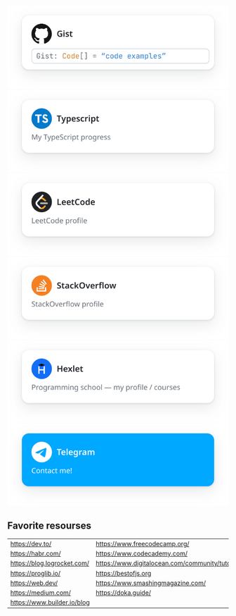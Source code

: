 [![1](./gist.svg)](https://gist.github.com/Git-I985)
[![2](./typescript.svg)](https://github.com/issues?q=is%3Aissue+author%3AGit-I985+repo%3Atype-challenges%2Ftype-challenges)
[![3](./leetcode.svg)](https://leetcode.com/Git-I985/)
[![4](./stackoverflow.svg)](https://stackoverflow.com/users/16434729/young-developer)
[![4](./hexlet.svg)](https://ru.hexlet.io/u/edw4rdk/courses)
[![4](./telegram.svg)](https://t.me/Kalihman)

## Favorite resourses

<table>
            <tbody>
                <tr>
                    <td><a href="https://dev.to/">https://dev.to/</a></td>
                    <td>
                        <a href="https://www.freecodecamp.org/"
                            >https://www.freecodecamp.org/</a
                        >
                    </td>
                </tr>
                <tr>
                    <td><a href="https://habr.com/">https://habr.com/</a></td>
                    <td>
                        <a href="https://www.codecademy.com/"
                            >https://www.codecademy.com/</a
                        >
                    </td>
                </tr>
                <tr>
                    <td>
                        <a href="https://blog.logrocket.com/"
                            >https://blog.logrocket.com/</a
                        >
                    </td>
                    <td>
                        <a href="https://www.digitalocean.com/community/tutorials"
                            >https://www.digitalocean.com/community/tutorials</a
                        >
                    </td>
                </tr>
                <tr>
                    <td><a href="https://proglib.io/">https://proglib.io/</a></td>
                    <td><a href="https://bestofjs.org">https://bestofjs.org</a></td>
                </tr>
                <tr>
                    <td><a href="https://web.dev/">https://web.dev/</a></td>
                    <td>
                        <a href="https://www.smashingmagazine.com/"
                            >https://www.smashingmagazine.com/</a
                        >
                    </td>
                </tr>
                <tr>
                    <td><a href="https://medium.com/">https://medium.com/</a></td>
                    <td><a href="https://doka.guide/">https://doka.guide/</a></td>
                </tr>
                <tr>
                    <td>
                        <a href="https://www.builder.io/blog"
                            >https://www.builder.io/blog</a
                        >
                    </td>
                    <td>
                    </td>
                </tr>
            </tbody>
        </table>

<!--
## Projects in which I participated

| category                                                  | Project                                                                      | Role                                                                                          |
|-----------------------------------------------------------|------------------------------------------------------------------------------|-----------------------------------------------------------------------------------------------|
| DeFi, Crypto, Trading, huge trading platform content site | [PrimeXBT](https://primexbt.com)                                             | frontend developer long time support                                                          |
| DeFi, Crypto, Trading                                     | [TurboXBT](https://turboxbt.com)                                             | frontend developer, long time support                                                         |
| Marketing agency                                          | [PrimeAds](https://primeads.io/)                                             | main frontend developer                                                                       |
| DeFi, Crypto, Trading, trading platform content site      | [PXBT](https://pxbt.eu)                                                      | Gatsby.js, React,  SSG, DeFi, main frontend developer                                         |
| DeFi, Crypto, Trading, Buy Crypto                         | [Baksta](https://baksta.com/)                                                | Gatsby.js, React, SSG, DeFi, project setup, Crypto                                            |
| DeFi, Crypto, Trading, marketing landing                  | [PrimeXBT landing](https://start.primexbt.com/)                              | Gatsby.js, React,  SSG, DeFi, main frontend developer                                         |
| DeFi, Crypto, Trading, marketing landing                  | [PrimeXBT landing Copy-Trading](https://start.primexbt.com/strategy-manager) | Gatsby.js, React,  SSG, DeFi, main frontend developer                                         |
| Software develop agency landing                           | [Release Candidate](https://rc-technologies.com/)                            | main frontend developer                                                                       |
| CRM                                                       | [amoCRM](https://www.amocrm.ru/)                                             | backend php developer, internal automation                                                    |
| DeFi, Crypto, Trading                                     | [Whale Digital Services](https://whale-ds.com/)                              | frontend support                                                                              |
| Motorola radio stations licenses shop                     | [Motorola License](https://motorola-license.ru/)                             | PHP developer support, Tinkoff bank private API integration                                   |
| radio stations software FTP server frontend               | [RADIOSOFTWARE.ONLINE](https://radiosoftware.online/)                        | PHP, Apache SSI (Server Side Includes, Yandex Metrika, Google Analytics, FTP Server frontend) |
| -                                                         | [Art-Active](https://www.art-active.ru/)                                     | PHP, Wordpress, support, freelance                                                            |
-->
